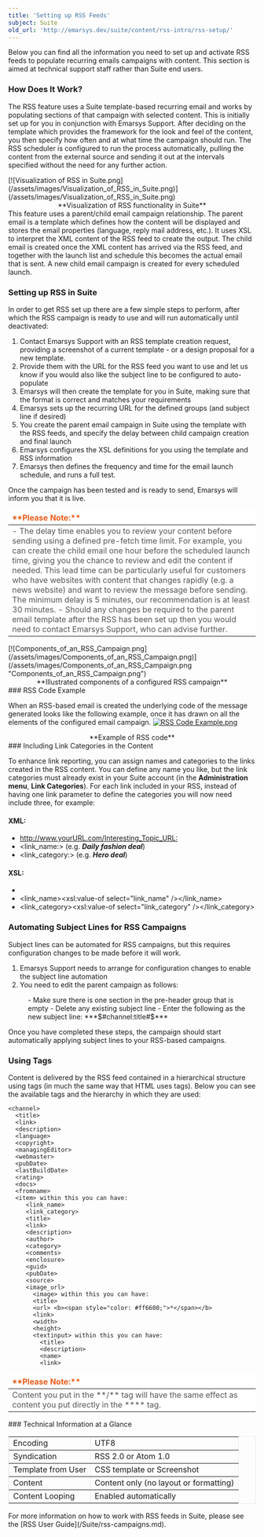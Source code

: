 ```yaml
---
title: 'Setting up RSS Feeds'
subject: Suite
old_url: 'http://emarsys.dev/suite/content/rss-intro/rss-setup/'
---
```


Below you can find all the information you need to set up and activate RSS feeds to populate recurring emails campaigns with content. This section is aimed at technical support staff rather than Suite end users.

### How Does It Work?

 The RSS feature uses a Suite template-based recurring email and works by populating sections of that campaign with selected content. This is initially set up for you in conjunction with Emarsys Support. After deciding on the template which provides the framework for the look and feel of the content, you then specify how often and at what time the campaign should run. The RSS scheduler is configured to run the process automatically, pulling the content from the external source and sending it out at the intervals specified without the need for any further action.

<div class="center"><div class="floatnone">[![Visualization of RSS in Suite.png](/assets/images/Visualization_of_RSS_in_Suite.png)](/assets/images/Visualization_of_RSS_in_Suite.png)</div></div><div style="text-align: center;">**Visualization of RSS functionality in Suite**</div> This feature uses a parent/child email campaign relationship. The parent email is a template which defines how the content will be displayed and stores the email properties (language, reply mail address, etc.). It uses XSL to interpret the XML content of the RSS feed to create the output. The child email is created once the XML content has arrived via the RSS feed, and together with the launch list and schedule this becomes the actual email that is sent. A new child email campaign is created for every scheduled launch.

### Setting up RSS in Suite

 In order to get RSS set up there are a few simple steps to perform, after which the RSS campaign is ready to use and will run automatically until deactivated:

1. Contact Emarsys Support with an RSS template creation request, providing a screenshot of a current template - or a design proposal for a new template.
2. Provide them with the URL for the RSS feed you want to use and let us know if you would also like the subject line to be configured to auto-populate
3. Emarsys will then create the template for you in Suite, making sure that the format is correct and matches your requirements
4. Emarsys sets up the recurring URL for the defined groups (and subject line if desired)
5. You create the parent email campaign in Suite using the template with the RSS feeds, and specify the delay between child campaign creation and final launch
6. Emarsys configures the XSL definitions for you using the template and RSS information
7. Emarsys then defines the frequency and time for the email launch schedule, and runs a full test.

 Once the campaign has been tested and is ready to send, Emarsys will inform you that it is live.

<table border="0" cellpadding="1" class="wikitable" style="width: 100%; border-width: 0px; border-style: solid;"><thead><tr><th style="text-align: left; border-color: #fff; background-color: #fff; color: #eb5a19;">**Please Note:**</th> </tr></thead><tbody><tr><td style="text-align: left; border-color: #fff; background-color: #fff; color: #555555;">- The delay time enables you to review your content before sending using a defined pre-fetch time limit. For example, you can create the child email one hour before the scheduled launch time, giving you the chance to review and edit the content if needed. This lead time can be particularly useful for customers who have websites with content that changes rapidly (e.g. a news website) and want to review the message before sending. The minimum delay is 5 minutes, our recommendation is at least 30 minutes.
- Should any changes be required to the parent email template after the RSS has been set up then you would need to contact Emarsys Support, who can advise further.
 
</td> </tr></tbody></table>[![Components_of_an_RSS_Campaign.png](/assets/images/Components_of_an_RSS_Campaign.png)](/assets/images/Components_of_an_RSS_Campaign.png "Components_of_an_RSS_Campaign.png")<div style="text-align: center;">**Illustrated components of a configured RSS campaign**</div>### RSS Code Example

 When an RSS-based email is created the underlying code of the message generated looks like the following example, once it has drawn on all the elements of the configured email campaign. [![RSS Code Example.png](/assets/images/RSS_Code_Example.png)](/assets/images/RSS_Code_Example.png)

<div style="text-align: center;">**Example of RSS code**</div>### Including Link Categories in the Content

 To enhance link reporting, you can assign names and categories to the links created in the RSS content. You can define any name you like, but the link categories must already exist in your Suite account (in the **Administration menu**, **Link Categories**). For each link included in your RSS, instead of having one link parameter to define the categories you will now need include three, for example:

#### XML:

- <http://www.yourURL.com/Interesting_Topic_URL:>
- <link_name:> (e.g. ***Daily fashion deal***)
- <link_category:> (e.g. ***Hero deal***)

#### XSL:

- <link><xsl:value-of select="link" /></link>
- <link_name><xsl:value-of select="link_name" /></link_name>
- <link_category><xsl:value-of select="link_category" /></link_category>

### Automating Subject Lines for RSS Campaigns

 Subject lines can be automated for RSS campaigns, but this requires configuration changes to be made before it will work.

1. Emarsys Support needs to arrange for configuration changes to enable the subject line automation
2. You need to edit the parent campaign as follows:
 
<dl><dd>- Make sure there is one section in the pre-header group that is empty
- Delete any existing subject line
- Enter the following as the new subject line: ***$#channel:title#$***

</dd></dl>Once you have completed these steps, the campaign should start automatically applying subject lines to your RSS-based campaigns.

### Using Tags

 Content is delivered by the RSS feed contained in a hierarchical structure using tags (in much the same way that HTML uses tags). Below you can see the available tags and the hierarchy in which they are used:


    <channel>
      <title>
      <link>
      <description>
      <language>
      <copyright>
      <managingEditor>
      <webmaster>
      <pubDate>
      <lastBuildDate>
      <rating>
      <docs>
      <fromname>
      <item> within this you can have:
         <link_name>
         <link_category>
         <title>
         <link>
         <description>
         <author>
         <category>
         <comments>
         <enclosure>
         <guid>
         <pubDate>
         <source>
         <image_url>
           <image> within this you can have:
           <title>
           <url> <b><span style="color: #ff6600;">*</span></b>
           <link>
           <width>
           <height>
           <textinput> within this you can have:
             <title>
             <description>
             <name>
             <link>


<table border="0" cellpadding="1" class="wikitable" style="width: 100%; border-width: 0px; border-style: solid;"><thead><tr><th style="text-align: left; border-color: #fff; background-color: #fff; color: #eb5a19;">**Please Note:**</th> </tr></thead><tbody><tr><td style="text-align: left; border-color: #fff; background-color: #fff; color: #555555;">Content you put in the **<image>/<url>** tag will have the same effect as content you put directly in the **<image_url>** tag.</td></tr></tbody></table>### Technical Information at a Glance

<table border="1" cellpadding="0" cellspacing="0" class="wikitable" style="border: 1px solid #ebebeb;"><tbody><tr><td>Encoding</td> <td>UTF8</td> </tr><tr><td>Syndication</td> <td>RSS 2.0 or Atom 1.0</td> </tr><tr><td>Template from User</td> <td>CSS template or Screenshot</td> </tr><tr><td>Content</td> <td>Content only (no layout or formatting)</td> </tr><tr><td>Content Looping</td> <td>Enabled automatically</td></tr></tbody></table> For more information on how to work with RSS feeds in Suite, please see the [RSS User Guide](/Suite/rss-campaigns.md).